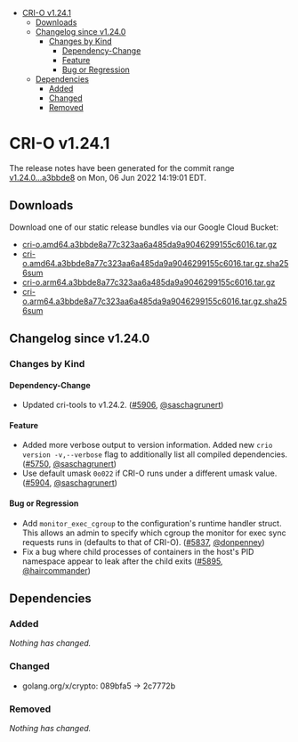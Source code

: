 - [CRI-O v1.24.1](#cri-o-v1241)
  - [Downloads](#downloads)
  - [Changelog since v1.24.0](#changelog-since-v1240)
    - [Changes by Kind](#changes-by-kind)
      - [Dependency-Change](#dependency-change)
      - [Feature](#feature)
      - [Bug or Regression](#bug-or-regression)
  - [Dependencies](#dependencies)
    - [Added](#added)
    - [Changed](#changed)
    - [Removed](#removed)

# CRI-O v1.24.1

The release notes have been generated for the commit range
[v1.24.0...a3bbde8](https://github.com/cri-o/cri-o/compare/v1.24.0...a3bbde8a77c323aa6a485da9a9046299155c6016) on Mon, 06 Jun 2022 14:19:01 EDT.

## Downloads

Download one of our static release bundles via our Google Cloud Bucket:

- [cri-o.amd64.a3bbde8a77c323aa6a485da9a9046299155c6016.tar.gz](https://storage.googleapis.com/cri-o/artifacts/cri-o.amd64.a3bbde8a77c323aa6a485da9a9046299155c6016.tar.gz)
- [cri-o.amd64.a3bbde8a77c323aa6a485da9a9046299155c6016.tar.gz.sha256sum](https://storage.googleapis.com/cri-o/artifacts/cri-o.amd64.a3bbde8a77c323aa6a485da9a9046299155c6016.tar.gz.sha256sum)
- [cri-o.arm64.a3bbde8a77c323aa6a485da9a9046299155c6016.tar.gz](https://storage.googleapis.com/cri-o/artifacts/cri-o.arm64.a3bbde8a77c323aa6a485da9a9046299155c6016.tar.gz)
- [cri-o.arm64.a3bbde8a77c323aa6a485da9a9046299155c6016.tar.gz.sha256sum](https://storage.googleapis.com/cri-o/artifacts/cri-o.arm64.a3bbde8a77c323aa6a485da9a9046299155c6016.tar.gz.sha256sum)

## Changelog since v1.24.0

### Changes by Kind

#### Dependency-Change
 - Updated cri-tools to v1.24.2. ([#5906](https://github.com/cri-o/cri-o/pull/5906), [@saschagrunert](https://github.com/saschagrunert))

#### Feature
 - Added more verbose output to version information.
  Added new `crio version -v,--verbose` flag to additionally list all compiled dependencies. ([#5750](https://github.com/cri-o/cri-o/pull/5750), [@saschagrunert](https://github.com/saschagrunert))
 - Use default umask `0o022` if CRI-O runs under a different umask value. ([#5904](https://github.com/cri-o/cri-o/pull/5904), [@saschagrunert](https://github.com/saschagrunert))

#### Bug or Regression
 - Add `monitor_exec_cgroup` to the configuration's runtime handler struct. This allows an admin to specify which cgroup the monitor for exec sync requests runs in (defaults to that of CRI-O). ([#5837](https://github.com/cri-o/cri-o/pull/5837), [@donpenney](https://github.com/donpenney))
 - Fix a bug where child processes of containers in the host's PID namespace appear to leak after the child exits ([#5895](https://github.com/cri-o/cri-o/pull/5895), [@haircommander](https://github.com/haircommander))

## Dependencies

### Added
_Nothing has changed._

### Changed
- golang.org/x/crypto: 089bfa5 → 2c7772b

### Removed
_Nothing has changed._
